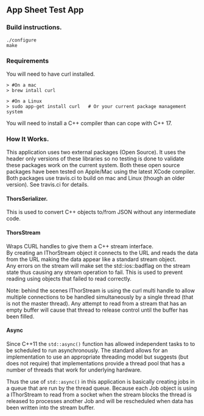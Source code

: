 
## App Sheet Test App

### Build instructions.

    ./configure
    make

### Requirements

You will need to have curl installed.

    > #On a mac
    > brew intall curl

    > #On a Linux
    > sudo app-get install curl   # Or your current package management system


You will need to install a C++ compiler than can cope with C++ 17.


### How It Works.
This application uses two external packages (Open Source). It uses the header only versions of these libraries so no testing is done to validate these packages work on the current system. Both these open source packages have been tested on Apple/Mac using the latest XCode compiler. Both packages use travis.ci to build on mac and Linux (though an older version). See travis.ci for details.


#### ThorsSerializer.
This is used to convert C++ objects to/from JSON without any intermediate code.

#### ThorsStream
Wraps CURL handles to give them a C++ stream interface.  
By creating an IThorStream object it connects to the URL and reads the data from the URL making the data appear like a standard stream object.  
Any errors on the stream will make set the std::ios::badflag on the stream state thus causing any stream operation to fail. This is used to prevent reading using objects that failed to read correctly.

Note: behind the scenes IThorStream is using the curl multi handle to allow multiple connections to be handled simultaneously by a single thread (that is not the master thread). Any attempt to read from a stream that has an empty buffer will cause that thread to release control until the buffer has been filled.

#### Async
Since C++11 the `std::async()` function has allowed independent tasks to to be scheduled to run asynchronously. The standard allows for an implementation to use an appropriate threading model but suggests (but does not require) that implementations provide a thread pool that has a number of threads that work for underlying hardware.

Thus the use of `std::async()` in this application is basically creating jobs in a queue that are run by the thread queue. Because each Job object is using a IThorStream to read from a socket when the stream blocks the thread is released to processes another Job and will be rescheduled when data has been written into the stream buffer.

